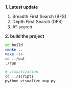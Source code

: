 **1. Latest update**
1. Breadth First Search (BFS)
2. Depth First Search (DFS)
3. A* search 
 
**2. build the project**
```bash
cd build
cmake ..
make -j4
cd ../out
./run

# visualization
cd ../scripts
python visualize_map.py
```
